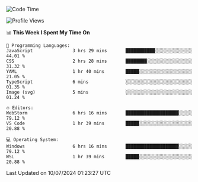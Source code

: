 <!--START_SECTION:waka-->
![Code Time](http://img.shields.io/badge/Code%20Time-670%20hrs%2056%20mins-blue)

![Profile Views](http://img.shields.io/badge/Profile%20Views-3-blue)

📊 **This Week I Spent My Time On** 

```text
💬 Programming Languages: 
JavaScript               3 hrs 29 mins       ███████████░░░░░░░░░░░░░░   44.01 % 
CSS                      2 hrs 28 mins       ████████░░░░░░░░░░░░░░░░░   31.32 % 
YAML                     1 hr 40 mins        █████░░░░░░░░░░░░░░░░░░░░   21.05 % 
TypeScript               6 mins              ░░░░░░░░░░░░░░░░░░░░░░░░░   01.35 % 
Image (svg)              5 mins              ░░░░░░░░░░░░░░░░░░░░░░░░░   01.24 % 

🔥 Editors: 
WebStorm                 6 hrs 16 mins       ████████████████████░░░░░   79.12 % 
VS Code                  1 hr 39 mins        █████░░░░░░░░░░░░░░░░░░░░   20.88 % 

💻 Operating System: 
Windows                  6 hrs 16 mins       ████████████████████░░░░░   79.12 % 
WSL                      1 hr 39 mins        █████░░░░░░░░░░░░░░░░░░░░   20.88 % 
```


 Last Updated on 10/07/2024 01:23:27 UTC
<!--END_SECTION:waka-->
